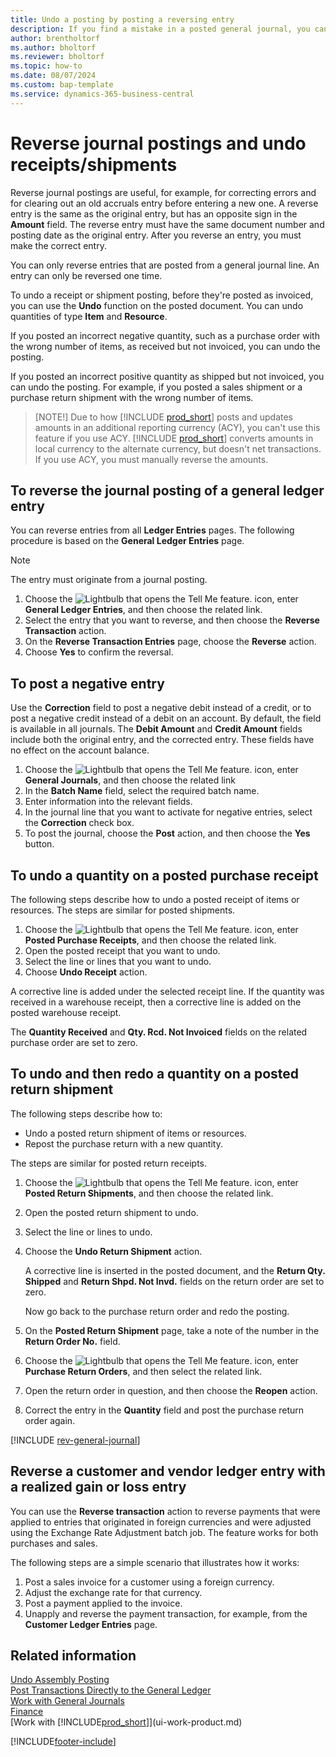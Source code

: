 ```yaml
---
title: Undo a posting by posting a reversing entry
description: If you find a mistake in a posted general journal, you can use the Reverse Transaction action to undo the posting with a correct audit trail.
author: brentholtorf
ms.author: bholtorf
ms.reviewer: bholtorf
ms.topic: how-to
ms.date: 08/07/2024
ms.custom: bap-template
ms.service: dynamics-365-business-central
---
```


# Reverse journal postings and undo receipts/shipments

Reverse journal postings are useful, for example, for correcting errors and for clearing out an old accruals entry before entering a new one. A reverse entry is the same as the original entry, but has an opposite sign in the **Amount** field. The reverse entry must have the same document number and posting date as the original entry. After you reverse an entry, you must make the correct entry.

You can only reverse entries that are posted from a general journal line. An entry can only be reversed one time.

To undo a receipt or shipment posting, before they're posted as invoiced, you can use the **Undo** function on the posted document. You can undo quantities of type **Item** and **Resource**.

If you posted an incorrect negative quantity, such as a purchase order with the wrong number of items, as received but not invoiced, you can undo the posting.

If you posted an incorrect positive quantity as shipped but not invoiced, you can undo the posting. For example, if you posted a sales shipment or a purchase return shipment with the wrong number of items.

> [NOTE!]
> Due to how [!INCLUDE [prod_short](includes/prod_short.md)] posts and updates amounts in an additional reporting currency (ACY), you can't use this feature if you use ACY. [!INCLUDE [prod_short](includes/prod_short.md)] converts amounts in local currency to the alternate currency, but doesn't net transactions. If you use ACY, you must manually reverse the amounts.

## To reverse the journal posting of a general ledger entry

You can reverse entries from all **Ledger Entries** pages. The following procedure is based on the **General Ledger Entries** page.

> [!NOTE]
> The entry must originate from a journal posting.

1. Choose the ![Lightbulb that opens the Tell Me feature.](media/ui-search/search_small.png "Tell me what you want to do") icon, enter **General Ledger Entries**, and then choose the related link.
2. Select the entry that you want to reverse, and then choose the **Reverse Transaction** action.
3. On the **Reverse Transaction Entries** page, choose the **Reverse** action.
4. Choose **Yes** to confirm the reversal.

## To post a negative entry  

Use the **Correction** field to post a negative debit instead of a credit, or to post a negative credit instead of a debit on an account. By default, the field is available in all journals. The **Debit Amount** and **Credit Amount** fields include both the original entry, and the corrected entry. These fields have no effect on the account balance.  

1. Choose the ![Lightbulb that opens the Tell Me feature.](media/ui-search/search_small.png "Tell me what you want to do") icon, enter **General Journals**, and then choose the related link  
2. In the **Batch Name** field, select the required batch name.  
3. Enter information into the relevant fields.  
4. In the journal line that you want to activate for negative entries, select the **Correction** check box.  
5. To post the journal, choose the **Post** action, and then choose the **Yes** button.

## To undo a quantity on a posted purchase receipt  

The following steps describe how to undo a posted receipt of items or resources. The steps are similar for posted shipments.

1. Choose the ![Lightbulb that opens the Tell Me feature.](media/ui-search/search_small.png "Tell me what you want to do") icon, enter **Posted Purchase Receipts**, and then choose the related link.  
2. Open the posted receipt that you want to undo.  
3. Select the line or lines that you want to undo.  
4. Choose **Undo Receipt** action.

A corrective line is added under the selected receipt line. If the quantity was received in a warehouse receipt, then a corrective line is added on the posted warehouse receipt.  

The **Quantity Received** and **Qty. Rcd. Not Invoiced** fields on the related purchase order are set to zero.

## To undo and then redo a quantity on a posted return shipment

The following steps describe how to:

* Undo a posted return shipment of items or resources.
* Repost the purchase return with a new quantity.

The steps are similar for posted return receipts.

1. Choose the ![Lightbulb that opens the Tell Me feature.](media/ui-search/search_small.png "Tell me what you want to do") icon, enter **Posted Return Shipments**, and then choose the related link.  
2. Open the posted return shipment to undo.
3. Select the line or lines to undo.  

4. Choose the **Undo Return Shipment** action.  

    A corrective line is inserted in the posted document, and the **Return Qty. Shipped** and **Return Shpd. Not Invd.** fields on the return order are set to zero.  

    Now go back to the purchase return order and redo the posting.  

5. On the **Posted Return Shipment** page, take a note of the number in the **Return Order No.** field.  
6. Choose the ![Lightbulb that opens the Tell Me feature.](media/ui-search/search_small.png "Tell me what you want to do") icon, enter **Purchase Return Orders**, and then select the related link.  
7. Open the return order in question, and then choose the **Reopen** action.  
8. Correct the entry in the **Quantity** field and post the purchase return order again.  

[!INCLUDE [rev-general-journal](includes/rev-general-journal.md)]

## Reverse a customer and vendor ledger entry with a realized gain or loss entry

You can use the **Reverse transaction** action to reverse payments that were applied to entries that originated in foreign currencies and were adjusted using the Exchange Rate Adjustment batch job. The feature works for both purchases and sales.

The following steps are a simple scenario that illustrates how it works:

1. Post a sales invoice for a customer using a foreign currency.
2. Adjust the exchange rate for that currency.
3. Post a payment applied to the invoice.
4. Unapply and reverse the payment transaction, for example, from the **Customer Ledger Entries** page.

## Related information

[Undo Assembly Posting](assembly-how-to-undo-assembly-posting.md)    
[Post Transactions Directly to the General Ledger](finance-how-post-transactions-directly.md)    
[Work with General Journals](ui-work-general-journals.md)    
[Finance](finance.md)    
[Work with [!INCLUDE[prod_short](includes/prod_short.md)]](ui-work-product.md)    

[!INCLUDE[footer-include](includes/footer-banner.md)]